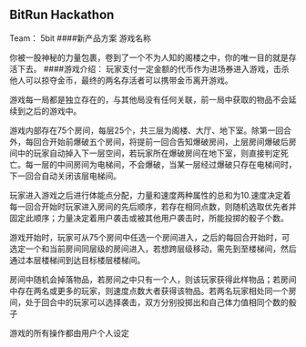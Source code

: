 ## BitRun Hackathon
Team： 5bit
####新产品方案
 游戏名称
 
 你被一股神秘的力量包裹，卷到了一个不为人知的阁楼之中，你的唯一目的就是存活下去。
 ####游戏介绍：
 玩家支付一定金额的代币作为进场券进入游戏，击杀他人可以掠夺金币，最终的两名存活者可以携带金币离开游戏。
 
 游戏每一局都是独立存在的，与其他局没有任何关联，前一局中获取的物品不会延续到之后的游戏中。
 
 游戏内部存在75个房间，每层25个，共三层为阁楼、大厅、地下室。除第一回合外，每回合开始前爆破五个房间，将提前一回合告知爆破房间，上层房间爆破后房间中的玩家自动掉入下一层空间，若玩家所在爆破房间在地下室，则直接判定死亡。每一层的中间房间为电梯间，不会爆破，当某一层经过爆破只存在电梯间时，下一回合自动关闭该层电梯间。
 
 玩家进入游戏之后进行体能点分配，力量和速度两种属性的总和为10.速度决定着每一回合开始时玩家进入房间的先后顺序，若存在相同点数，则随机选取优先者并固定此顺序；力量决定着用户袭击或被其他用户袭击时，所能投掷的骰子个数。
 
游戏开始时，玩家可从75个房间中任选一个房间进入，之后的每回合开始时，可选定一个和当前房间同层级的房间进入，若想跨层级移动，需先到至楼梯间，然后通过本层楼梯间到达目标楼层楼梯间。

房间中随机会掉落物品，若房间之中只有一个人，则该玩家获得此样物品；若房间中存在两名或更多的玩家，则速度点数大者获得该物品。若两名玩家相处同一个房间，处于回合中的玩家可以选择袭击，双方分别投掷出和自己体力值相同个数的骰子
 
 游戏的所有操作都由用户个人设定
